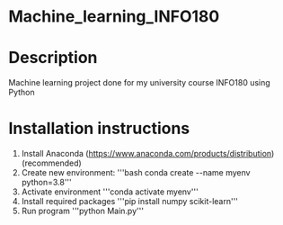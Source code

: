# Machine_learning_INFO180

# Description
Machine learning project done for my university course INFO180 using Python

# Installation instructions
1. Install Anaconda (https://www.anaconda.com/products/distribution) (recommended)
2. Create new environment:
   '''bash
   conda create --name myenv python=3.8'''
3. Activate environment
   '''conda activate myenv'''
4. Install required packages
   '''pip install numpy scikit-learn'''
5. Run program
   '''python Main.py'''
